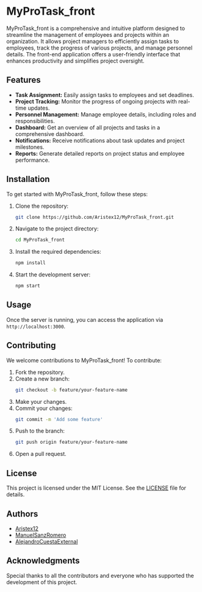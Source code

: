 # MyProTask_front

MyProTask_front is a comprehensive and intuitive platform designed to streamline the management of employees and projects within an organization. It allows project managers to efficiently assign tasks to employees, track the progress of various projects, and manage personnel details. The front-end application offers a user-friendly interface that enhances productivity and simplifies project oversight.

## Features

- **Task Assignment:** Easily assign tasks to employees and set deadlines.
- **Project Tracking:** Monitor the progress of ongoing projects with real-time updates.
- **Personnel Management:** Manage employee details, including roles and responsibilities.
- **Dashboard:** Get an overview of all projects and tasks in a comprehensive dashboard.
- **Notifications:** Receive notifications about task updates and project milestones.
- **Reports:** Generate detailed reports on project status and employee performance.

## Installation

To get started with MyProTask_front, follow these steps:

1. Clone the repository:
    ```bash
    git clone https://github.com/Aristex12/MyProTask_front.git
    ```
2. Navigate to the project directory:
    ```bash
    cd MyProTask_front
    ```
3. Install the required dependencies:
    ```bash
    npm install
    ```
4. Start the development server:
    ```bash
    npm start
    ```

## Usage

Once the server is running, you can access the application via `http://localhost:3000`.

## Contributing

We welcome contributions to MyProTask_front! To contribute:

1. Fork the repository.
2. Create a new branch:
    ```bash
    git checkout -b feature/your-feature-name
    ```
3. Make your changes.
4. Commit your changes:
    ```bash
    git commit -m 'Add some feature'
    ```
5. Push to the branch:
    ```bash
    git push origin feature/your-feature-name
    ```
6. Open a pull request.

## License

This project is licensed under the MIT License. See the [LICENSE](LICENSE) file for details.

## Authors

- [Aristex12](https://github.com/Aristex12)
- [ManuelSanzRomero](https://github.com/ManuelSanzRomero)
- [AlejandroCuestaExternal](https://github.com/AlejandroCuestaExternal)

## Acknowledgments

Special thanks to all the contributors and everyone who has supported the development of this project.

